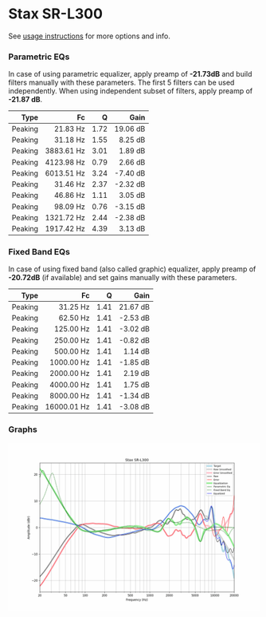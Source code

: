 # Stax SR-L300
See [usage instructions](https://github.com/jaakkopasanen/AutoEq#usage) for more options and info.

### Parametric EQs
In case of using parametric equalizer, apply preamp of **-21.73dB** and build filters manually
with these parameters. The first 5 filters can be used independently.
When using independent subset of filters, apply preamp of **-21.87 dB**.

| Type    | Fc         |    Q | Gain     |
|--------:|-----------:|-----:|---------:|
| Peaking | 21.83 Hz   | 1.72 | 19.06 dB |
| Peaking | 31.18 Hz   | 1.55 | 8.25 dB  |
| Peaking | 3883.61 Hz | 3.01 | 1.89 dB  |
| Peaking | 4123.98 Hz | 0.79 | 2.66 dB  |
| Peaking | 6013.51 Hz | 3.24 | -7.40 dB |
| Peaking | 31.46 Hz   | 2.37 | -2.32 dB |
| Peaking | 46.86 Hz   | 1.11 | 3.05 dB  |
| Peaking | 98.09 Hz   | 0.76 | -3.15 dB |
| Peaking | 1321.72 Hz | 2.44 | -2.38 dB |
| Peaking | 1917.42 Hz | 4.39 | 3.13 dB  |

### Fixed Band EQs
In case of using fixed band (also called graphic) equalizer, apply preamp of **-20.72dB**
(if available) and set gains manually with these parameters.

| Type    | Fc          |    Q | Gain     |
|--------:|------------:|-----:|---------:|
| Peaking | 31.25 Hz    | 1.41 | 21.67 dB |
| Peaking | 62.50 Hz    | 1.41 | -2.53 dB |
| Peaking | 125.00 Hz   | 1.41 | -3.02 dB |
| Peaking | 250.00 Hz   | 1.41 | -0.82 dB |
| Peaking | 500.00 Hz   | 1.41 | 1.14 dB  |
| Peaking | 1000.00 Hz  | 1.41 | -1.85 dB |
| Peaking | 2000.00 Hz  | 1.41 | 2.19 dB  |
| Peaking | 4000.00 Hz  | 1.41 | 1.75 dB  |
| Peaking | 8000.00 Hz  | 1.41 | -1.34 dB |
| Peaking | 16000.01 Hz | 1.41 | -3.08 dB |

### Graphs
![](./Stax%20SR-L300.png)